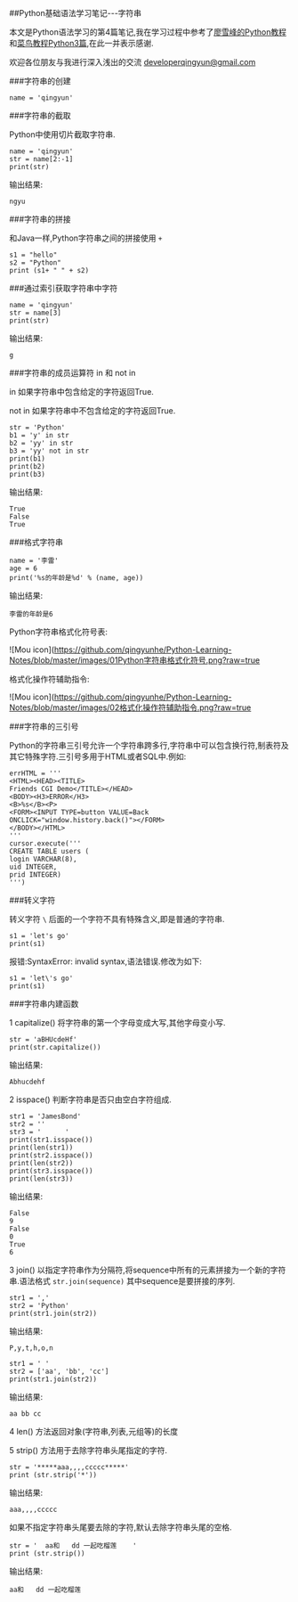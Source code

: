 ##Python基础语法学习笔记---字符串

本文是Python语法学习的第4篇笔记,我在学习过程中参考了[廖雪峰的Python教程](https://www.liaoxuefeng.com/wiki/0014316089557264a6b348958f449949df42a6d3a2e542c000)和[菜鸟教程Python3篇](https://www.runoob.com/python3/python3-tutorial.html),在此一并表示感谢.

欢迎各位朋友与我进行深入浅出的交流 <developerqingyun@gmail.com>

###字符串的创建

```
name = 'qingyun'

```
###字符串的截取

Python中使用切片截取字符串.

```
name = 'qingyun'
str = name[2:-1]
print(str)

```
输出结果:

```
ngyu

```
###字符串的拼接

和Java一样,Python字符串之间的拼接使用 `+`

```
s1 = "hello"
s2 = "Python"
print (s1+ " " + s2)   

```

###通过索引获取字符串中字符

```
name = 'qingyun'
str = name[3]
print(str)

```
输出结果:

```
g

```

###字符串的成员运算符 in 和 not in

in 如果字符串中包含给定的字符返回True.

not in 如果字符串中不包含给定的字符返回True.

```
str = 'Python'
b1 = 'y' in str
b2 = 'yy' in str
b3 = 'yy' not in str
print(b1)
print(b2)
print(b3)

```
输出结果:

```
True
False
True

```

###格式字符串

```
name = '李雷'
age = 6
print('%s的年龄是%d' % (name, age))

```
输出结果:

```
李雷的年龄是6

```
Python字符串格式化符号表:

![Mou icon](https://github.com/qingyunhe/Python-Learning-Notes/blob/master/images/01Python字符串格式化符号.png?raw=true

格式化操作符辅助指令:

![Mou icon](https://github.com/qingyunhe/Python-Learning-Notes/blob/master/images/02格式化操作符辅助指令.png?raw=true

###字符串的三引号

Python的字符串三引号允许一个字符串跨多行,字符串中可以包含换行符,制表符及其它特殊字符.三引号多用于HTML或者SQL中.例如:

```
errHTML = '''
<HTML><HEAD><TITLE>
Friends CGI Demo</TITLE></HEAD>
<BODY><H3>ERROR</H3>
<B>%s</B><P>
<FORM><INPUT TYPE=button VALUE=Back
ONCLICK="window.history.back()"></FORM>
</BODY></HTML>
'''
cursor.execute('''
CREATE TABLE users (  
login VARCHAR(8), 
uid INTEGER,
prid INTEGER)
''')

```
###转义字符

转义字符 `\` 后面的一个字符不具有特殊含义,即是普通的字符串.

```
s1 = 'let's go'
print(s1)

```
报错:SyntaxError: invalid syntax,语法错误.修改为如下:

```
s1 = 'let\'s go'
print(s1)

```
###字符串内建函数

1 capitalize() 将字符串的第一个字母变成大写,其他字母变小写.

```
str = 'aBHUcdeHf'
print(str.capitalize())

```
输出结果:

```
Abhucdehf

```
2 isspace() 判断字符串是否只由空白字符组成.

```
str1 = 'JamesBond'
str2 = ''
str3 = '      '
print(str1.isspace())
print(len(str1))
print(str2.isspace())
print(len(str2))
print(str3.isspace())
print(len(str3))

```
输出结果:

```
False
9
False
0
True
6

```

3 join() 以指定字符串作为分隔符,将sequence中所有的元素拼接为一个新的字符串.语法格式 `str.join(sequence)` 其中sequence是要拼接的序列.

```
str1 = ','
str2 = 'Python'
print(str1.join(str2))

```
输出结果:

```
P,y,t,h,o,n

```

```
str1 = ' '
str2 = ['aa', 'bb', 'cc']
print(str1.join(str2))

```
输出结果:

```
aa bb cc

```
4 len() 方法返回对象(字符串,列表,元组等)的长度

5 strip() 方法用于去除字符串头尾指定的字符.

```
str = '*****aaa,,,,ccccc*****'
print (str.strip('*'))

```
输出结果:

```
aaa,,,,ccccc

```
如果不指定字符串头尾要去除的字符,默认去除字符串头尾的空格.

```
str = '  aa和   dd 一起吃榴莲    '
print (str.strip())

```
输出结果:

```
aa和   dd 一起吃榴莲

```




















